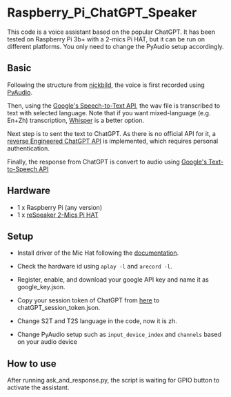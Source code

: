 # Raspberry_Pi_ChatGPT_Speaker

This code is a voice assistant based on the popular ChatGPT. It has been tested on Raspberry Pi 3b+ with a 2-mics Pi HAT, but it can be run on different platforms. You only need to change the PyAudio setup accordingly.


## Basic

Following the structure from [nickbild](https://github.com/acheong08/ChatGPT-lite), the voice is first recorded using [PyAudio](https://pypi.org/project/PyAudio/). 

Then, using the [Google's Speech-to-Text API](https://cloud.google.com/speech-to-text/docs), the wav file is transcribed to text with selected language. Note that if you want mixed-language (e.g. En+Zh) transcription, [Whisper]((https://openai.com/blog/whisper/)) is a better option. 

Next step is to sent the text to ChatGPT. As there is no official API for it, a [reverse Engineered ChatGPT API](https://github.com/acheong08/ChatGPT) is implemented, which requires personal authentication. 

Finally, the response from ChatGPT is convert to audio using [Google's Text-to-Speech API]((https://cloud.google.com/text-to-speech/docs/basics))


## Hardware

* 1 x Raspberry Pi (any version)
* 1 x [reSpeaker 2-Mics Pi HAT]((https://github.com/respeaker/seeed-voicecard))

##  Setup

* Install driver of the Mic Hat following the [documentation](https://github.com/respeaker/seeed-voicecard).

* Check the hardware id using `aplay -l`  and `arecord -l`.
* Register, enable, and download your google API key and name it as google_key.json.
* Copy your session token of ChatGPT from [here](https://chat.openai.com/api/auth/session) to chatGPT_session_token.json.
* Change S2T and T2S language in the code, now it is zh.
* Change PyAudio setup such as  `input_device_index` and `channels` based on your audio device

## How to use

After running ask_and_response.py, the script is waiting for GPIO button to activate the assistant.